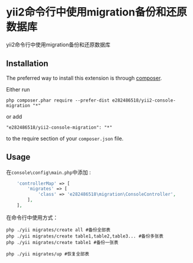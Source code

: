 
yii2命令行中使用migration备份和还原数据库
===========================
yii2命令行中使用migration备份和还原数据库


Installation
------------

The preferred way to install this extension is through [composer](http://getcomposer.org/download/).

Either run

```
php composer.phar require --prefer-dist e282486518/yii2-console-migration "*"
```

or add

```
"e282486518/yii2-console-migration": "*"
```

to the require section of your `composer.json` file.


Usage
-----

在```console\config\main.php```中添加  :

```php
    'controllerMap' => [
        'migrates' => [
            'class' => 'e282486518\migration\ConsoleController',
        ],
    ],
```

在命令行中使用方式：
```
php ./yii migrates/create all #备份全部表
php ./yii migrates/create table1,table2,table3... #备份多张表
php ./yii migrates/create table1 #备份一张表

php ./yii migrates/up #恢复全部表
```
